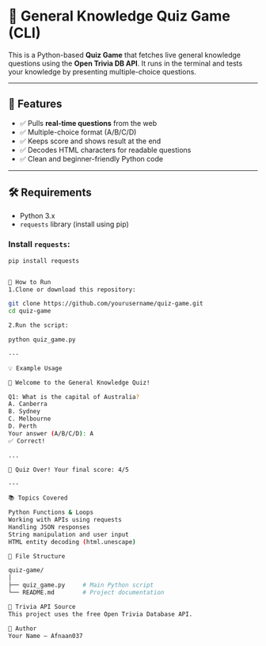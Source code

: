 # 🧠 General Knowledge Quiz Game (CLI)

This is a Python-based **Quiz Game** that fetches live general knowledge questions using the **Open Trivia DB API**. It runs in the terminal and tests your knowledge by presenting multiple-choice questions.

---

## 🎯 Features

- ✅ Pulls **real-time questions** from the web
- ✅ Multiple-choice format (A/B/C/D)
- ✅ Keeps score and shows result at the end
- ✅ Decodes HTML characters for readable questions
- ✅ Clean and beginner-friendly Python code

---

## 🛠️ Requirements

- Python 3.x
- `requests` library (install using pip)

### Install `requests`:
```bash
pip install requests


🚀 How to Run
1.Clone or download this repository:

git clone https://github.com/yourusername/quiz-game.git
cd quiz-game

2.Run the script:

python quiz_game.py

---

💡 Example Usage

🎯 Welcome to the General Knowledge Quiz!

Q1: What is the capital of Australia?
A. Canberra
B. Sydney
C. Melbourne
D. Perth
Your answer (A/B/C/D): A
✅ Correct!

...

🏁 Quiz Over! Your final score: 4/5

---

📚 Topics Covered

Python Functions & Loops
Working with APIs using requests
Handling JSON responses
String manipulation and user input
HTML entity decoding (html.unescape)

📁 File Structure

quiz-game/
│
├── quiz_game.py     # Main Python script
└── README.md        # Project documentation

📌 Trivia API Source
This project uses the free Open Trivia Database API.

🙋 Author
Your Name – Afnaan037
